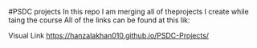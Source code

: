 #PSDC projects
In this repo I am merging all of theprojects I create while taing the course
All of the links can be found at this lik:


Visual Link https://hanzalakhan010.github.io/PSDC-Projects/